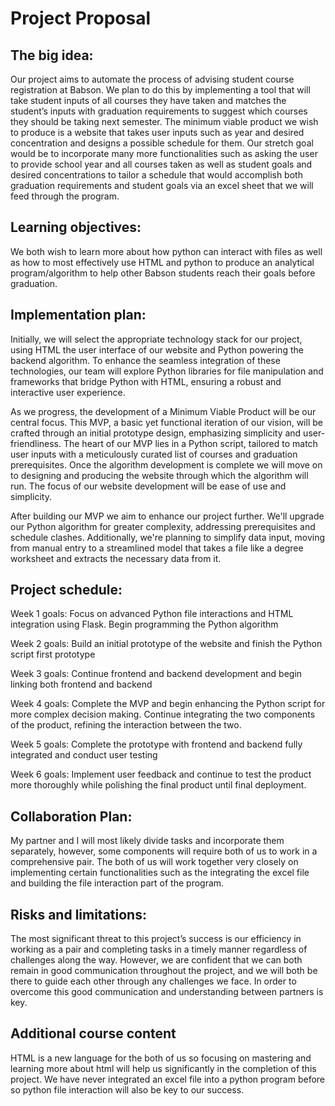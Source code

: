 # Project Proposal

## The big idea: 

Our project aims to automate the process of advising student course registration at Babson. We plan to do this by implementing a tool that will take student inputs of all courses they have taken and matches the student’s inputs with graduation requirements to suggest which courses they should be taking next semester. The minimum viable product we wish to produce is a website that takes user inputs such as year and desired concentration and designs a possible schedule for them. Our stretch goal would be to incorporate many more functionalities such as asking the user to provide school year and all courses taken as well as student goals and desired concentrations to tailor a schedule that would accomplish both graduation requirements and student goals via an excel sheet that we will feed through the program.  

 

## Learning objectives: 

We both wish to learn more about how python can interact with files as well as how to most effectively use HTML and python to produce an analytical program/algorithm to help other Babson students reach their goals before graduation.  

 

## Implementation plan: 

Initially, we will select the appropriate technology stack for our project, using HTML the user interface of our website and Python powering the backend algorithm. To enhance the seamless integration of these technologies, our team will explore Python libraries for file manipulation and frameworks that bridge Python with HTML, ensuring a robust and interactive user experience. 

As we progress, the development of a Minimum Viable Product will be our central focus. This MVP, a basic yet functional iteration of our vision, will be crafted through an initial prototype design, emphasizing simplicity and user-friendliness. The heart of our MVP lies in a Python script, tailored to match user inputs with a meticulously curated list of courses and graduation prerequisites. Once the algorithm development is complete we will move on to designing and producing the website through which the algorithm will run. The focus of our website development will be ease of use and simplicity.  

After building our MVP we aim to enhance our project further. We'll upgrade our Python algorithm for greater complexity, addressing prerequisites and schedule clashes. Additionally, we're planning to simplify data input, moving from manual entry to a streamlined model that takes a file like a degree worksheet and extracts the necessary data from it.  

 

## Project schedule: 

Week 1 goals: Focus on advanced Python file interactions and HTML integration using Flask. Begin programming the Python algorithm 

 

Week 2 goals: Build an initial prototype of the website and finish the Python script first prototype  

 

Week 3 goals: Continue frontend and backend development and begin linking both frontend and backend 

Week 4 goals: Complete the MVP and begin enhancing the Python script for more complex decision making. Continue integrating the two components of the product, refining the interaction between the two. 

Week 5 goals: Complete the prototype with frontend and backend fully integrated and conduct user testing 

Week 6 goals: Implement user feedback and continue to test the product more thoroughly while polishing the final product until final deployment. 

 

## Collaboration Plan:  

My partner and I will most likely divide tasks and incorporate them separately, however, some components will require both of us to work in a comprehensive pair. The both of us will work together very closely on implementing certain functionalities such as the integrating the excel file and building the file interaction part of the program. 

## Risks and limitations: 

The most significant threat to this project’s success is our efficiency in working as a pair and completing tasks in a timely manner regardless of challenges along the way. However, we are confident that we can both remain in good communication throughout the project, and we will both be there to guide each other through any challenges we face. In order to overcome this good communication and understanding between partners is key. 

## Additional course content 

HTML is a new language for the both of us so focusing on mastering and learning more about html will help us significantly in the completion of this project. We have never integrated an excel file into a python program before so python file interaction will also be key to our success. 